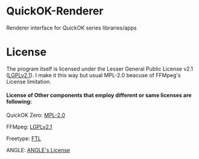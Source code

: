 # QuickOK-Renderer
Renderer interface for QuickOK series libraries/apps

# License
The program itself is licensed under the Lesser General Public License v2.1 ([LGPLv2.1](https://www.gnu.org/licenses/lgpl-2.1.html)). I make it this way but usual MPL-2.0 beacuse of FFMpeg's License limitation.
#### License of Other components that employ different or same licenses are following:

QuickOK Zero: [MPL-2.0](http://mozilla.org/MPL/2.0/)

FFMpeg: [LGPLv2.1](https://www.gnu.org/licenses/lgpl-2.1.html)

Freetype: [FTL](https://www.freetype.org/license.html)

ANGLE: [ANGLE's License](https://github.com/google/angle/blob/main/LICENSE)